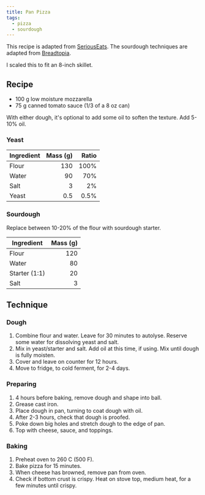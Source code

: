 ```yaml
---
title: Pan Pizza
tags:
  - pizza
  - sourdough
---
```


This recipe is adapted from [SeriousEats][1].
The sourdough techniques are adapted from [Breadtopia][2].

[1]: https://slice.seriouseats.com/2013/01/the-pizza-lab-the-worlds-easiest-pizza-no-knead-no-stretch-pan-pizza.html
[2]: https://breadtopia.com/sourdough-pizza/#zlrecipe-title

I scaled this to fit an 8-inch skillet.

## Recipe

- 100 g low moisture mozzarella
- 75 g canned tomato sauce (1/3 of a 8 oz can)

With either dough, it's optional to add some oil to soften the texture.
Add 5-10% oil.

### Yeast

| Ingredient | Mass (g) | Ratio |
| ---------- | -------: | ----: |
| Flour      |      130 |  100% |
| Water      |       90 |   70% |
| Salt       |        3 |    2% |
| Yeast      |      0.5 |  0.5% |

### Sourdough

Replace between 10-20% of the flour with sourdough starter.

| Ingredient    | Mass (g) |
| ------------- | -------: |
| Flour         |      120 |
| Water         |       80 |
| Starter (1:1) |       20 |
| Salt          |        3 |

## Technique

### Dough

1. Combine flour and water.
   Leave for 30 minutes to autolyse.
   Reserve some water for dissolving yeast and salt.
1. Mix in yeast/starter and salt.
   Add oil at this time, if using.
   Mix until dough is fully moisten.
1. Cover and leave on counter for 12 hours.
1. Move to fridge, to cold ferment, for 2-4 days.

### Preparing

1. 4 hours before baking, remove dough and shape into ball.
1. Grease cast iron.
1. Place dough in pan, turning to coat dough with oil.
1. After 2-3 hours, check that dough is proofed.
1. Poke down big holes and stretch dough to the edge of pan.
1. Top with cheese, sauce, and toppings.

### Baking

1. Preheat oven to 260 C (500 F).
1. Bake pizza for 15 minutes.
1. When cheese has browned, remove pan from oven.
1. Check if bottom crust is crispy.
   Heat on stove top, medium heat, for a few minutes until crispy.
